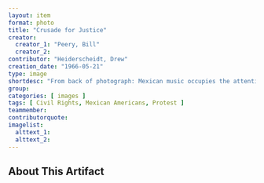 ```yaml
---
layout: item
format: photo
title: "Crusade for Justice"
creator:
  creator_1: "Peery, Bill"
  creator_2:
contributor: "Heiderscheidt, Drew"
creation_date: "1966-05-21"
type: image
shortdesc: "From back of photograph: Mexican music occupies the attention of Spanish-Americans and others at a political action rally of the 'Crusade for Justice' in Civic Center. The rally, headed by Rudolph (Corky) Gonzales, also included voter registration at the Denver Election Commission, a sign-carrying march around City Hall, and a demonstration political caucus at the Denver Labor Center."
group: 
categories: [ images ] 
tags: [ Civil Rights, Mexican Americans, Protest ]
teammember: 
contributorquote: 
imagelist: 
  alttext_1: 
  alttext_2: 
---
```

## About This Artifact

